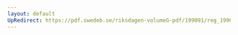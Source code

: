 ```yaml
---
layout: default
UpRedirect: https://pdf.swedeb.se/riksdagen-volumeG-pdf/199091/reg_199091/reg_199091_0816.pdf
---
```

